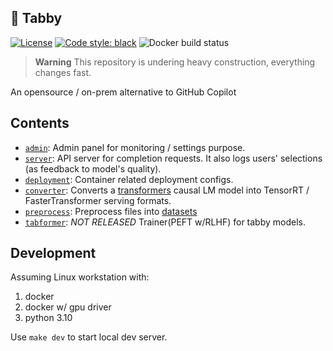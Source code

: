 ## 🐾 Tabby
[![License](https://img.shields.io/badge/License-Apache_2.0-blue.svg)](https://opensource.org/licenses/Apache-2.0)
[![Code style: black](https://img.shields.io/badge/code%20style-black-000000.svg)](https://github.com/psf/black)
![Docker build status](https://img.shields.io/github/actions/workflow/status/TabbyML/tabby/docker.yml?label=docker%20image%20build)

> **Warning**
> This repository is undering heavy construction, everything changes fast.

An opensource / on-prem alternative to GitHub Copilot

## Contents
* [`admin`](./admin): Admin panel for monitoring / settings purpose.
* [`server`](./server): API server for completion requests. It also logs users' selections (as feedback to model's quality).
* [`deployment`](./deployment): Container related deployment configs.
* [`converter`](./converter): Converts a [transformers](https://huggingface.co/docs/transformers) causal LM model into TensorRT / FasterTransformer serving formats.
* [`preprocess`](./preprocess): Preprocess files into [datasets](https://huggingface.co/docs/datasets)
* [`tabformer`](./tabformer): *NOT RELEASED* Trainer(PEFT w/RLHF) for tabby models.

## Development

Assuming Linux workstation with:
1. docker
2. docker w/ gpu driver
3. python 3.10

Use `make dev` to start local dev server.
